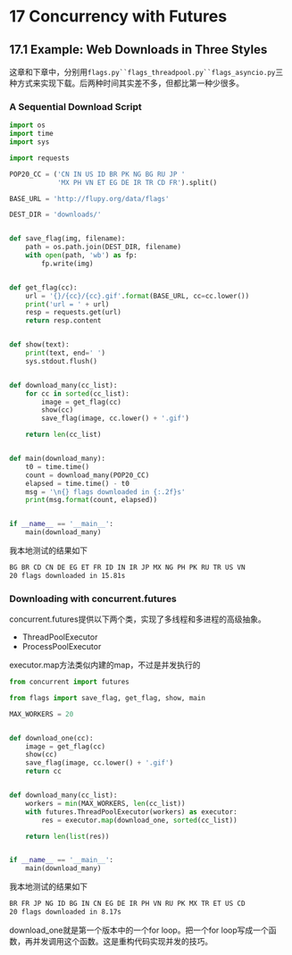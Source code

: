 # 17 Concurrency with Futures

## 17.1 Example: Web Downloads in Three Styles

这章和下章中，分别用`flags.py``flags_threadpool.py``flags_asyncio.py`三种方式来实现下载。后两种时间其实差不多，但都比第一种少很多。

### A Sequential Download Script

```python
import os
import time
import sys

import requests

POP20_CC = ('CN IN US ID BR PK NG BG RU JP '
            'MX PH VN ET EG DE IR TR CD FR').split()

BASE_URL = 'http://flupy.org/data/flags'

DEST_DIR = 'downloads/'


def save_flag(img, filename):
    path = os.path.join(DEST_DIR, filename)
    with open(path, 'wb') as fp:
        fp.write(img)


def get_flag(cc):
    url = '{}/{cc}/{cc}.gif'.format(BASE_URL, cc=cc.lower())
    print('url = ' + url)
    resp = requests.get(url)
    return resp.content


def show(text):
    print(text, end=' ')
    sys.stdout.flush()


def download_many(cc_list):
    for cc in sorted(cc_list):
        image = get_flag(cc)
        show(cc)
        save_flag(image, cc.lower() + '.gif')

    return len(cc_list)


def main(download_many):
    t0 = time.time()
    count = download_many(POP20_CC)
    elapsed = time.time() - t0
    msg = '\n{} flags downloaded in {:.2f}s'
    print(msg.format(count, elapsed))


if __name__ == '__main__':
    main(download_many)
```

我本地测试的结果如下

```bash
BG BR CD CN DE EG ET FR ID IN IR JP MX NG PH PK RU TR US VN
20 flags downloaded in 15.81s
```

### Downloading with concurrent.futures

concurrent.futures提供以下两个类，实现了多线程和多进程的高级抽象。

- ThreadPoolExecutor
- ProcessPoolExecutor

executor.map方法类似内建的map，不过是并发执行的

```python
from concurrent import futures

from flags import save_flag, get_flag, show, main

MAX_WORKERS = 20


def download_one(cc):
    image = get_flag(cc)
    show(cc)
    save_flag(image, cc.lower() + '.gif')
    return cc


def download_many(cc_list):
    workers = min(MAX_WORKERS, len(cc_list))
    with futures.ThreadPoolExecutor(workers) as executor:
        res = executor.map(download_one, sorted(cc_list))

    return len(list(res))


if __name__ == '__main__':
    main(download_many)
```

我本地测试的结果如下

```bash
BR FR JP NG ID BG IN CN EG DE IR PH VN RU PK MX TR ET US CD
20 flags downloaded in 8.17s
```

download_one就是第一个版本中的一个for loop。把一个for loop写成一个函数，再并发调用这个函数。这是重构代码实现并发的技巧。

